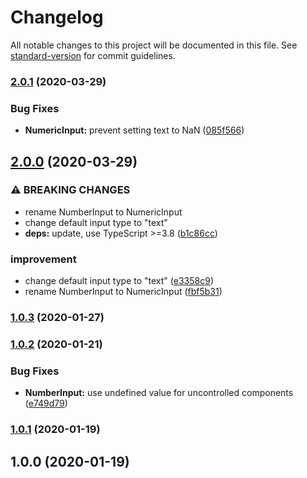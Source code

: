 # Changelog

All notable changes to this project will be documented in this file. See [standard-version](https://github.com/conventional-changelog/standard-version) for commit guidelines.

### [2.0.1](https://github.com/kripod/react-typed-inputs/compare/v2.0.0...v2.0.1) (2020-03-29)

### Bug Fixes

- **NumericInput:** prevent setting text to NaN ([085f566](https://github.com/kripod/react-typed-inputs/commit/085f5667989e3025ee1467cb9d229bfbf32ec10a))

## [2.0.0](https://github.com/kripod/react-typed-inputs/compare/v1.0.3...v2.0.0) (2020-03-29)

### ⚠ BREAKING CHANGES

- rename NumberInput to NumericInput
- change default input type to "text"
- **deps:** update, use TypeScript >=3.8 ([b1c86cc](https://github.com/kripod/react-typed-inputs/commit/b1c86ccefefecba639ffad530439b121d71edcfc))

### improvement

- change default input type to "text" ([e3358c9](https://github.com/kripod/react-typed-inputs/commit/e3358c92c5eecdb7d5b02adfbf89a89d0f33674c))
- rename NumberInput to NumericInput ([fbf5b31](https://github.com/kripod/react-typed-inputs/commit/fbf5b31eabe4c84547e2815984d3ecb79b7a5480))

### [1.0.3](https://github.com/kripod/react-typed-inputs/compare/v1.0.2...v1.0.3) (2020-01-27)

### [1.0.2](https://github.com/kripod/react-typed-inputs/compare/v1.0.1...v1.0.2) (2020-01-21)

### Bug Fixes

- **NumberInput:** use undefined value for uncontrolled components ([e749d79](https://github.com/kripod/react-typed-inputs/commit/e749d79d5d77c6efcde3aac6d8f08653305c942f))

### [1.0.1](https://github.com/kripod/react-typed-inputs/compare/v1.0.0...v1.0.1) (2020-01-19)

## 1.0.0 (2020-01-19)

